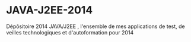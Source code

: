 JAVA-J2EE-2014
==============

Dépôsitoire 2014 JAVA/J2EE , l'ensemble de mes applications de test, de veilles technologiques et d'autoformation pour 2014
